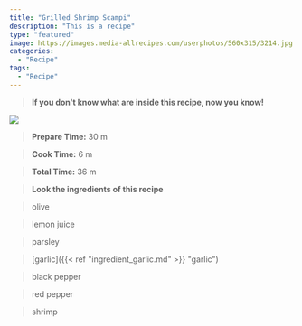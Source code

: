 ```yaml
---
title: "Grilled Shrimp Scampi"
description: "This is a recipe"
type: "featured"
image: https://images.media-allrecipes.com/userphotos/560x315/3214.jpg
categories: 
  - "Recipe"
tags: 
  - "Recipe"
---
```



>**If you don't know what are inside this recipe, now you know!**

![](../images/Recipes-Banner.jpg)
> **Prepare Time:** 30 m


> **Cook Time:** 6 m


> **Total Time:** 36 m

> **Look the ingredients of this recipe**

> olive

> lemon juice

> parsley

> [garlic]({{< ref "ingredient_garlic.md" >}} "garlic")

> black pepper

> red pepper

> shrimp

